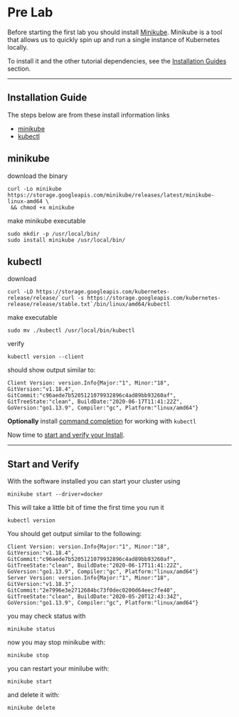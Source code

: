 # Pre Lab

Before starting the first lab you should install [Minikube][minikube]. Minikube is a tool that allows us to quickly spin up and run a single instance of Kubernetes locally.

To install it and the other tutorial dependencies, see the [Installation Guides](#installation-guide) section.

---

## Installation Guide

The steps below are from these install information links

* [minikube][install-minikube]
* [kubectl][install-kubectl]

## minikube 

download the binary

 ```
curl -Lo minikube https://storage.googleapis.com/minikube/releases/latest/minikube-linux-amd64 \
  && chmod +x minikube
```

make minikube executable
```
sudo mkdir -p /usr/local/bin/
sudo install minikube /usr/local/bin/
```

## kubectl

download 
```
curl -LO https://storage.googleapis.com/kubernetes-release/release/`curl -s https://storage.googleapis.com/kubernetes-release/release/stable.txt`/bin/linux/amd64/kubectl
```

make executable

```
sudo mv ./kubectl /usr/local/bin/kubectl
```

verify
```
kubectl version --client
```

should show output similar to:
```
Client Version: version.Info{Major:"1", Minor:"18", GitVersion:"v1.18.4", GitCommit:"c96aede7b5205121079932896c4ad89bb93260af", GitTreeState:"clean", BuildDate:"2020-06-17T11:41:22Z", GoVersion:"go1.13.9", Compiler:"gc", Platform:"linux/amd64"}
```


**Optionally** install [command completion][install-completion] for working with `kubectl`

Now time to [start and verify your Install](#start-and-verify).


---

## Start and Verify

With the software installed you can start your cluster using
```
minikube start --driver=docker
```

This will take a little bit of time the first time you run it

```
kubectl version
```

You should get output similar to the following:
```
Client Version: version.Info{Major:"1", Minor:"18", GitVersion:"v1.18.4", GitCommit:"c96aede7b5205121079932896c4ad89bb93260af", GitTreeState:"clean", BuildDate:"2020-06-17T11:41:22Z", GoVersion:"go1.13.9", Compiler:"gc", Platform:"linux/amd64"}
Server Version: version.Info{Major:"1", Minor:"18", GitVersion:"v1.18.3", GitCommit:"2e7996e3e2712684bc73f0dec0200d64eec7fe40", GitTreeState:"clean", BuildDate:"2020-05-20T12:43:34Z", GoVersion:"go1.13.9", Compiler:"gc", Platform:"linux/amd64"}

```

you may check status with
```
minikube status
```

now you may stop minikube with:
```
minikube stop
```

you can restart your minilube  with:
```
minikube start
```

and delete it with:
```
minikube delete
```


 [minikube]: https://github.com/kubernetes/minikube
 [install-kubectl]: https://kubernetes.io/docs/tasks/tools/install-kubectl/#install-kubectl
 [install-minikube]: https://kubernetes.io/docs/tasks/tools/install-minikube/
 [install-completion]: https://kubernetes.io/docs/tasks/tools/install-kubectl/#enabling-shell-autocompletion